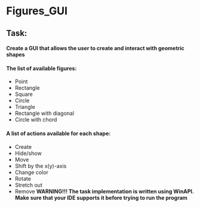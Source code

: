 # Figures_GUI
## Task: 
#### Create a GUI that allows the user to create and interact with geometric shapes
#### The list of available figures:
- Point
- Rectangle
- Square
- Circle
- Triangle
- Rectangle with diagonal
- Circle with chord
#### A list of actions available for each shape:
- Create
- Hide/show
- Move
- Shift by the x(y)-axis
- Change color
- Rotate
- Stretch out
- Remove
**WARNING!!! The task implementation is written using WinAPI. Make sure that your IDE supports it before trying to run the program**
